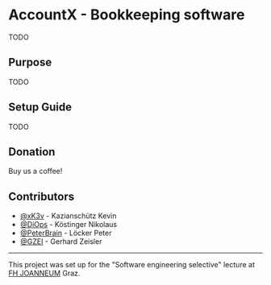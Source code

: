 # AccountX - Bookkeeping software
TODO

## Purpose
TODO

## Setup Guide
TODO

## Donation
Buy us a coffee!

## Contributors
* [@xK3v](https://github.com/xK3v) - Kazianschütz Kevin
* [@DiOps](https://github.com/DiOps) - Köstinger Nikolaus
* [@PeterBrain](https://github.com/PeterBrain) - Löcker Peter
* [@GZEI](https://github.com/GZEI) - Gerhard Zeisler

---
This project was set up for the "Software engineering selective" lecture at [FH JOANNEUM](https://www.fh-joanneum.at/) Graz.
